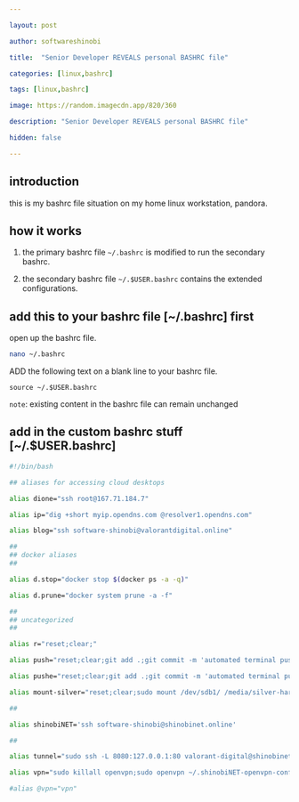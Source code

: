 ```yaml
---

layout: post

author: softwareshinobi

title:  "Senior Developer REVEALS personal BASHRC file"

categories: [linux,bashrc]

tags: [linux,bashrc]

image: https://random.imagecdn.app/820/360

description: "Senior Developer REVEALS personal BASHRC file"

hidden: false

---
```


## introduction

this is my bashrc file situation on my home linux workstation, pandora.

## how it works

1. the primary bashrc file `~/.bashrc` is modified to run the secondary bashrc.

1. the secondary bashrc file `~/.$USER.bashrc` contains the extended configurations.

## add this to your bashrc file [~/.bashrc] first

open up the bashrc file.

```bash
nano ~/.bashrc
```

ADD the following text on a blank line to your bashrc file.

```
source ~/.$USER.bashrc
```

`note`: existing content in the bashrc file can remain unchanged

## add in the custom bashrc stuff [~/.$USER.bashrc]

```bash
#!/bin/bash

## aliases for accessing cloud desktops

alias dione="ssh root@167.71.184.7"

alias ip="dig +short myip.opendns.com @resolver1.opendns.com"

alias blog="ssh software-shinobi@valorantdigital.online"

##
## docker aliases
##

alias d.stop="docker stop $(docker ps -a -q)"

alias d.prune="docker system prune -a -f"

##
## uncategorized
##

alias r="reset;clear;"

alias push="reset;clear;git add .;git commit -m 'automated terminal push';git push origin;"

alias pushe="reset;clear;git add .;git commit -m 'automated terminal push';git push origin;exit;"

alias mount-silver="reset;clear;sudo mount /dev/sdb1/ /media/silver-hard-drive/partition-one/;sudo mount /dev/sdb2/ /media/silver-hard-drive/partition-two/"

##

alias shinobiNET='ssh software-shinobi@shinobinet.online'

##

alias tunnel="sudo ssh -L 8080:127.0.0.1:80 valorant-digital@shinobinet.online"

alias vpn="sudo killall openvpn;sudo openvpn ~/.shinobiNET-openvpn-config.ovpn"

#alias @vpn="vpn"

```
